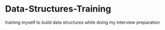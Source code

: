 Data-Structures-Training
========================

training myself to build data structures while doing my interview preparation 
